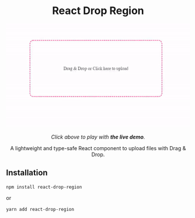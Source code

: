 <div align="center">
<h1>React Drop Region</h1>

<p align="center">
  <a href="https://codesandbox.io/s/flamboyant-wilson-yelm8"><img src="https://raw.githubusercontent.com/OnurErtugral/react-drop-region/master/assets/react-drop-region.gif" /></a>
</p>

<p align="middle">
  <i>Click above to play with <b>the live demo</b>.</i>
</p>

<p align="middle">
    A lightweight and type-safe React component to upload files with Drag & Drop.
</p>

</div>

## Installation

```
npm install react-drop-region
```

or

```
yarn add react-drop-region
```
